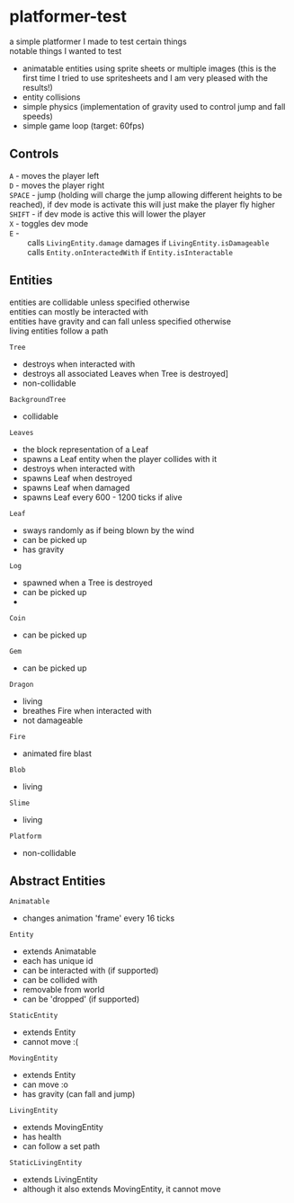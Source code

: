 # platformer-test

a simple platformer I made to test certain things
<br>
notable things I wanted to test
- animatable entities using sprite sheets or multiple images (this is the first time I tried to use spritesheets and I am very pleased with the results!)
- entity collisions
- simple physics (implementation of gravity used to control jump and fall speeds)
- simple game loop (target: 60fps)

## Controls

`A` - moves the player left
<br>
`D` - moves the player right
<br>
`SPACE` - jump (holding will charge the jump allowing different heights to be reached), if dev mode is activate this will just make the player fly higher
<br>
`SHIFT` - if dev mode is active this will lower the player
<br>
`X` - toggles dev mode
<br>
`E` -
<br> &emsp;&emsp; 
calls `LivingEntity.damage` damages if `LivingEntity.isDamageable`
<br> &emsp;&emsp;
calls `Entity.onInteractedWith` if `Entity.isInteractable`

## Entities
entities are collidable unless specified otherwise
<br>
entities can mostly be interacted with
<br>
entities have gravity and can fall unless specified otherwise
<br>
living entities follow a path

`Tree`
- destroys when interacted with
- destroys all associated Leaves when Tree is destroyed]
- non-collidable

`BackgroundTree`
- collidable

`Leaves`
- the block representation of a Leaf
- spawns a Leaf entity when the player collides with it
- destroys when interacted with
- spawns Leaf when destroyed
- spawns Leaf when damaged
- spawns Leaf every 600 - 1200 ticks if alive

`Leaf`
- sways randomly as if being blown by the wind
- can be picked up
- has gravity

`Log`
- spawned when a Tree is destroyed
- can be picked up
- 
`Coin`
- can be picked up

`Gem`
- can be picked up

`Dragon`
- living
- breathes Fire when interacted with
- not damageable

`Fire`
- animated fire blast

`Blob`
- living

`Slime`
- living

`Platform`
- non-collidable

## Abstract Entities
`Animatable`
- changes animation 'frame' every 16 ticks

`Entity`
- extends Animatable
- each has unique id
- can be interacted with (if supported)
- can be collided with
- removable from world
- can be 'dropped' (if supported)

`StaticEntity`
- extends Entity
- cannot move :(

`MovingEntity`
- extends Entity
- can move :o
- has gravity (can fall and jump)

`LivingEntity`
- extends MovingEntity
- has health
- can follow a set path

`StaticLivingEntity`
- extends LivingEntity
- although it also extends MovingEntity, it cannot move

